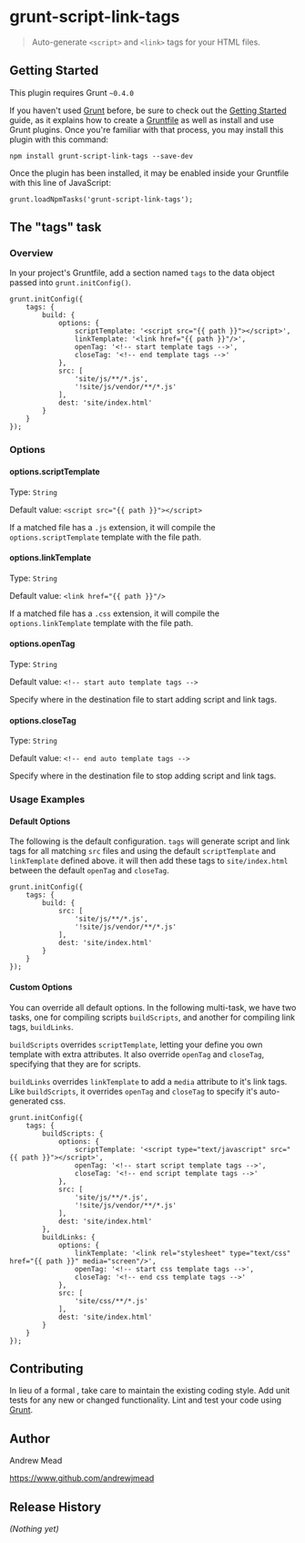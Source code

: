 # grunt-script-link-tags

> Auto-generate `<script>` and `<link>` tags for your HTML files.

## Getting Started
This plugin requires Grunt `~0.4.0`

If you haven't used [Grunt](http://gruntjs.com/) before, be sure to check out the [Getting Started](http://gruntjs.com/getting-started) guide, as it explains how to create a [Gruntfile](http://gruntjs.com/sample-gruntfile) as well as install and use Grunt plugins. Once you're familiar with that process, you may install this plugin with this command:

	npm install grunt-script-link-tags --save-dev

Once the plugin has been installed, it may be enabled inside your Gruntfile with this line of JavaScript:

	grunt.loadNpmTasks('grunt-script-link-tags');

## The "tags" task

### Overview
In your project's Gruntfile, add a section named `tags` to the data object passed into `grunt.initConfig()`.

	grunt.initConfig({
		tags: {
		    build: {
		        options: {
			        scriptTemplate: '<script src="{{ path }}"></script>',
					linkTemplate: '<link href="{{ path }}"/>',
		            openTag: '<!-- start template tags -->',
		            closeTag: '<!-- end template tags -->'
		        },
		        src: [
		            'site/js/**/*.js',
		            '!site/js/vendor/**/*.js'
		        ],
		        dest: 'site/index.html'
		    }
		}
	});
	

### Options

#### options.scriptTemplate

Type: `String`

Default value: `<script src="{{ path }}"></script>`

If a matched file has a `.js` extension, it will compile the `options.scriptTemplate` template with the file path.

#### options.linkTemplate

Type: `String`

Default value: `<link href="{{ path }}"/>`

If a matched file has a `.css` extension, it will compile the `options.linkTemplate` template with the file path.

#### options.openTag
Type: `String`

Default value: `<!-- start auto template tags -->`

Specify where in the destination file to start adding script and link tags.

#### options.closeTag
Type: `String`

Default value: `<!-- end auto template tags -->`

Specify where in the destination file to stop adding script and link tags.

### Usage Examples

#### Default Options

The following is the default configuration. `tags` will generate script and link tags for all matching `src` files and using the default `scriptTemplate` and `linkTemplate` defined above. it will then add these tags to `site/index.html` between the default `openTag` and `closeTag`.

	grunt.initConfig({
		tags: {
		    build: {
		        src: [
		            'site/js/**/*.js',
		            '!site/js/vendor/**/*.js'
		        ],
		        dest: 'site/index.html'
		    }
		}
	});

#### Custom Options

You can override all default options. In the following multi-task, we have two tasks, one for compiling scripts `buildScripts`, and another for compiling link tags, `buildLinks`.

`buildScripts` overrides `scriptTemplate`, letting your define you own template with extra attributes. It also override `openTag` and `closeTag`, specifying that they are for scripts.

`buildLinks` overrides `linkTemplate` to add a `media` attribute to it's link tags. Like `buildScripts`, it overrides `openTag` and `closeTag` to specify it's auto-generated css.

	grunt.initConfig({
		tags: {
		    buildScripts: {
		        options: {
			        scriptTemplate: '<script type="text/javascript" src="{{ path }}"></script>',
		            openTag: '<!-- start script template tags -->',
		            closeTag: '<!-- end script template tags -->'
		        },
		        src: [
		            'site/js/**/*.js',
		            '!site/js/vendor/**/*.js'
		        ],
		        dest: 'site/index.html'
		    },
		    buildLinks: {
		        options: {
					linkTemplate: '<link rel="stylesheet" type="text/css" href="{{ path }}" media="screen"/>',
		            openTag: '<!-- start css template tags -->',
		            closeTag: '<!-- end css template tags -->'
		        },
		        src: [
		            'site/css/**/*.js'
		        ],
		        dest: 'site/index.html'
		    }
		}
	});

## Contributing
In lieu of a formal 	, take care to maintain the existing coding style. Add unit tests for any new or changed functionality. Lint and test your code using [Grunt](http://gruntjs.com/).

## Author

Andrew Mead

https://www.github.com/andrewjmead

## Release History
_(Nothing yet)_
